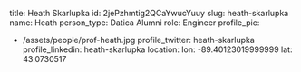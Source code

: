 title: Heath Skarlupka
id: 2jePzhmtig2QCaYwucYuuy
slug: heath-skarlupka
name: Heath
person_type: Datica Alumni
role: Engineer
profile_pic:
  - /assets/people/prof-heath.jpg
profile_twitter: heath-skarlupka
profile_linkedin: heath-skarlupka
location:
  lon: -89.40123019999999
  lat: 43.0730517
